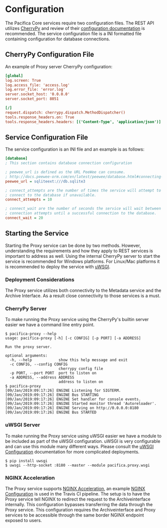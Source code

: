 # Configuration

The Pacifica Core services require two configuration files. The REST
API utilizes [CherryPy](https://github.com/cherrypy) and review of
their
[configuration documentation](http://docs.cherrypy.org/en/latest/config.html)
is recommended. The service configuration file is a INI formatted
file containing configuration for database connections.

## CherryPy Configuration File

An example of Proxy server CherryPy configuration:

```ini
[global]
log.screen: True
log.access_file: 'access.log'
log.error_file: 'error.log'
server.socket_host: '0.0.0.0'
server.socket_port: 8051

[/]
request.dispatch: cherrypy.dispatch.MethodDispatcher()
tools.response_headers.on: True
tools.response_headers.headers: [('Content-Type', 'application/json')]
```

## Service Configuration File

The service configuration is an INI file and an example is as follows:

```ini
[database]
; This section contains database connection configuration

; peewee_url is defined as the URL PeeWee can consume.
; http://docs.peewee-orm.com/en/latest/peewee/database.html#connecting-using-a-database-url
peewee_url = sqliteext:///db.sqlite3

; connect_attempts are the number of times the service will attempt to
; connect to the database if unavailable.
connect_attempts = 10

; connect_wait are the number of seconds the service will wait between
; connection attempts until a successful connection to the database.
connect_wait = 20
```

## Starting the Service

Starting the Proxy service can be done by two methods. However,
understanding the requirements and how they apply to REST services
is important to address as well. Using the
internal CherryPy server to start the service is recommended for
Windows platforms. For Linux/Mac platforms it is recommended to
deploy the service with
[uWSGI](https://uwsgi-docs.readthedocs.io/en/latest/).

### Deployment Considerations

The Proxy service utilizes both connectivity to the Metadata service
and the Archive Interface. As a result close connectivity to those
services is a must.

### CherryPy Server

To make running the Proxy service using the CherryPy's builtin
server easier we have a command line entry point.

```
$ pacifica-proxy --help
usage: pacifica-proxy [-h] [-c CONFIG] [-p PORT] [-a ADDRESS]

Run the proxy server.

optional arguments:
  -h, --help            show this help message and exit
  -c CONFIG, --config CONFIG
                        cherrypy config file
  -p PORT, --port PORT  port to listen on
  -a ADDRESS, --address ADDRESS
                        address to listen on
$ pacifica-proxy
[09/Jan/2019:09:17:26] ENGINE Listening for SIGTERM.
[09/Jan/2019:09:17:26] ENGINE Bus STARTING
[09/Jan/2019:09:17:26] ENGINE Set handler for console events.
[09/Jan/2019:09:17:26] ENGINE Started monitor thread 'Autoreloader'.
[09/Jan/2019:09:17:26] ENGINE Serving on http://0.0.0.0:8180
[09/Jan/2019:09:17:26] ENGINE Bus STARTED
```

### uWSGI Server

To make running the Proxy service using uWSGI easier we have a
module to be included as part of the uWSGI configuration. uWSGI is
very configurable and can use this module many different ways. Please
consult the
[uWSGI Configuration](https://uwsgi-docs.readthedocs.io/en/latest/Configuration.html)
documentation for more complicated deployments.

```
$ pip install uwsgi
$ uwsgi --http-socket :8180 --master --module pacifica.proxy.wsgi
```

### NGINX Acceleration

The Proxy service supports
[NGINX Acceleration](https://www.nginx.com/resources/wiki/start/topics/examples/x-accel/),
an example
[NGINX Configuration](https://raw.githubusercontent.com/pacifica/pacifica-proxy/master/travis/nginx.conf.in)
is used in the Travis CI pipeline. The setup is to have the Proxy
service tell NGINX to redirect the request to the Archiveinterface
internally. This configuration bypasses transferring the data through
the Proxy service. This configuration requires the Archiveinterface
and Proxy services to be accessible through the same border NGINX
endpoint exposed to users.
